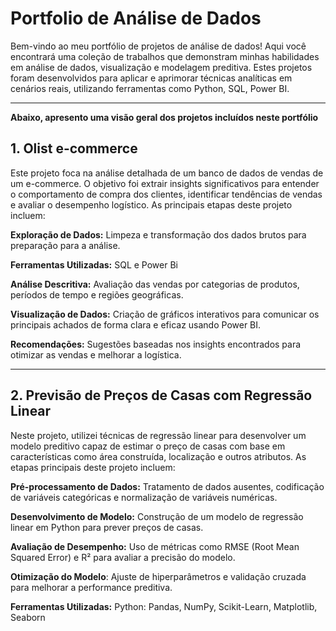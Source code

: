 # **Portfolio de Análise de Dados**
Bem-vindo ao meu portfólio de projetos de análise de dados! Aqui você encontrará uma coleção de trabalhos que demonstram minhas habilidades em análise de dados, visualização e modelagem preditiva. 
Estes projetos foram desenvolvidos para aplicar e aprimorar técnicas analíticas em cenários reais, utilizando ferramentas como Python, SQL, Power BI.
______________________________________________________________________________________________________________________________________________________________________________

**Abaixo, apresento uma visão geral dos projetos incluídos neste portfólio**

## **1. Olist e-commerce**
Este projeto foca na análise detalhada de um banco de dados de vendas de um e-commerce. O objetivo foi extrair insights significativos para entender o comportamento de compra dos clientes, identificar tendências de vendas e avaliar o desempenho logístico.
As principais etapas deste projeto incluem:

**Exploração de Dados:** Limpeza e transformação dos dados brutos para preparação para a análise.

**Ferramentas Utilizadas:** SQL e Power Bi

**Análise Descritiva:** Avaliação das vendas por categorias de produtos, períodos de tempo e regiões geográficas.

**Visualização de Dados:** Criação de gráficos interativos para comunicar os principais achados de forma clara e eficaz usando Power BI.

**Recomendações:** Sugestões baseadas nos insights encontrados para otimizar as vendas e melhorar a logística.
______________________________________________________________________________________________________________________________________________________________________________

## **2. Previsão de Preços de Casas com Regressão Linear**
Neste projeto, utilizei técnicas de regressão linear para desenvolver um modelo preditivo capaz de estimar o preço de casas com base em características como área construída, localização e outros atributos.
As etapas principais deste projeto incluem:

**Pré-processamento de Dados:** Tratamento de dados ausentes, codificação de variáveis categóricas e normalização de variáveis numéricas.

**Desenvolvimento de Modelo:** Construção de um modelo de regressão linear em Python para prever preços de casas.

**Avaliação de Desempenho:** Uso de métricas como RMSE (Root Mean Squared Error) e R² para avaliar a precisão do modelo.

**Otimização do Modelo**: Ajuste de hiperparâmetros e validação cruzada para melhorar a performance preditiva.

**Ferramentas Utilizadas:** Python: Pandas, NumPy, Scikit-Learn, Matplotlib, Seaborn
